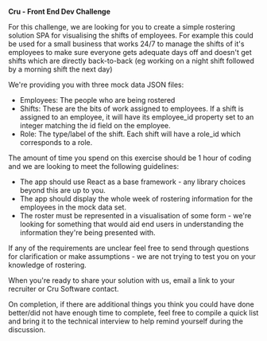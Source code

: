 **Cru - Front End Dev Challenge**

For this challenge, we are looking for you to create a simple rostering solution SPA for visualising the shifts of employees.
For example this could be used for a small business that works 24/7 to manage the shifts of it's employees to make sure everyone gets adequate days off and doesn't get shifts which are directly back-to-back (eg working on a night shift followed by a morning shift the next day)

We're providing you with three mock data JSON files:

 - Employees: The people who are being rostered
 - Shifts: These are the bits of work assigned to employees. If a shift is assigned to an employee, it will have its employee_id property set to an integer matching the id field on the employee.
 - Role: The type/label of the shift. Each shift will have a role_id which corresponds to a role.

The amount of time you spend on this exercise should be 1 hour of coding and we are looking to meet the following guidelines:

 - The app should use React as a base framework - any library choices beyond this are up to you.
 - The app should display the whole week of rostering information for the employees in the mock data set.
 - The roster must be represented in a visualisation of some form - we're looking for something that would aid end users in understanding the information they're being presented with.

If any of the requirements are unclear feel free to send through questions for clarification or make assumptions - we are not trying to test you on your knowledge of rostering.

When you're ready to share your solution with us, email a link to your recruiter or Cru Software contact.

On completion, if there are additional things you think you could have done better/did not have enough time to complete, feel free to compile a quick list and bring it to the technical interview to help remind yourself during the discussion.